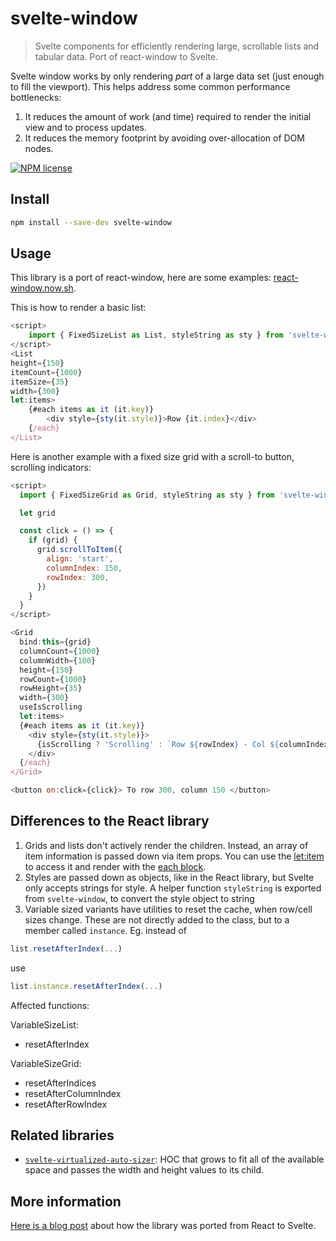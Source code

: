 # svelte-window

> Svelte components for efficiently rendering large, scrollable lists and tabular data. Port of react-window to Svelte.

Svelte window works by only rendering *part* of a large data set (just enough to fill the viewport). This helps address some common performance bottlenecks:
1. It reduces the amount of work (and time) required to render the initial view and to process updates.
2. It reduces the memory footprint by avoiding over-allocation of DOM nodes.

[![NPM license](https://img.shields.io/badge/license-mit-red.svg?style=for-the-badge)](LICENSE.md)

## Install

```bash
npm install --save-dev svelte-window
```

## Usage

This library is a port of react-window, here are some examples: [react-window.now.sh](https://react-window.now.sh/).

This is how to render a basic list:


```javascript
<script>
    import { FixedSizeList as List, styleString as sty } from 'svelte-window';
</script>
<List
height={150}
itemCount={1000}
itemSize={35}
width={300}
let:items>
    {#each items as it (it.key)}
        <div style={sty(it.style)}>Row {it.index}</div>        
    {/each}
</List>
```

Here is another example with a fixed size grid with a scroll-to button, scrolling indicators:

```javascript
<script>
  import { FixedSizeGrid as Grid, styleString as sty } from 'svelte-window'

  let grid

  const click = () => {
    if (grid) {
      grid.scrollToItem({
        align: 'start',
        columnIndex: 150,
        rowIndex: 300,
      })
    }
  }
</script>

<Grid
  bind:this={grid}
  columnCount={1000}
  columnWidth={100}
  height={150}
  rowCount={1000}
  rowHeight={35}
  width={300}
  useIsScrolling
  let:items>
  {#each items as it (it.key)}
    <div style={sty(it.style)}>
      {isScrolling ? 'Scrolling' : `Row ${rowIndex} - Col ${columnIndex}`}
    </div>
  {/each}
</Grid>

<button on:click={click}> To row 300, column 150 </button>
```

## Differences to the React library

1. Grids and lists don't actively render the children. Instead, an array of item information is passed down via item props. You can use the [let:item](https://svelte.dev/tutorial/slot-props) to access it and render with the [each block](https://svelte.dev/tutorial/each-blocks).
2. Styles are passed down as objects, like in the React library, but Svelte only accepts strings for style. A helper function `styleString` is exported from `svelte-window`, to convert the style object to string
3. Variable sized variants have utilities to reset the cache, when row/cell sizes change. These are not directly added to the class, but to a member called `instance`. Eg. instead of

```javascript
list.resetAfterIndex(...)
```

use 

```javascript
list.instance.resetAfterIndex(...)
```

Affected functions:

VariableSizeList:

- resetAfterIndex

VariableSizeGrid:

- resetAfterIndices
- resetAfterColumnIndex
- resetAfterRowIndex

## Related libraries

* [`svelte-virtualized-auto-sizer`](https://npmjs.com/package/svelte-virtualized-auto-sizer): HOC that grows to fit all of the available space and passes the width and height values to its child.

## More information

[Here is a blog post](https://gradientdescent.de/porting-react-window) about how the library was ported from React to Svelte.


